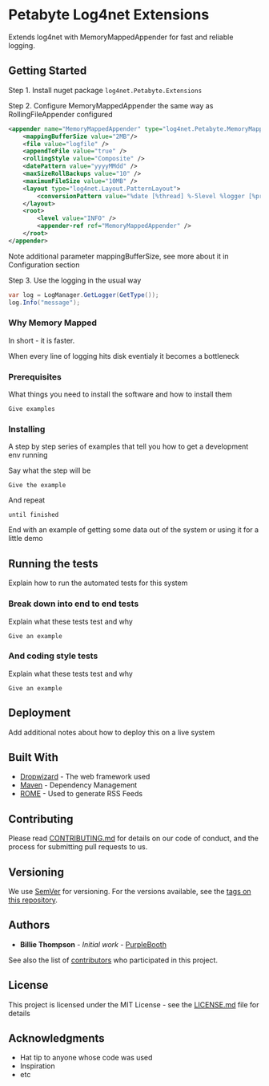 # Petabyte Log4net Extensions

Extends log4net with MemoryMappedAppender for fast and reliable logging.

## Getting Started

Step 1. Install nuget package ```log4net.Petabyte.Extensions```

Step 2. Configure MemoryMappedAppender the same way as RollingFileAppender configured

```xml
<appender name="MemoryMappedAppender" type="log4net.Petabyte.MemoryMappedAppender,log4net.Petabyte.Extensions">
    <mappingBufferSize value="2MB"/>
    <file value="logfile" />
    <appendToFile value="true" />
    <rollingStyle value="Composite" />
    <datePattern value="yyyyMMdd" />
    <maxSizeRollBackups value="10" />
    <maximumFileSize value="10MB" />
    <layout type="log4net.Layout.PatternLayout">
        <conversionPattern value="%date [%thread] %-5level %logger [%property{NDC}] - %message%newline" />
    </layout>
    <root>
        <level value="INFO" />
        <appender-ref ref="MemoryMappedAppender" />
    </root>
</appender>

```

Note additional parameter mappingBufferSize, see more about it in Configuration section

Step 3. Use the logging in the usual way
```C#
var log = LogManager.GetLogger(GetType());
log.Info("message");
```

### Why Memory Mapped
In short - it is faster. 

When every line of logging hits disk eventialy it becomes a bottleneck 

### Prerequisites

What things you need to install the software and how to install them

```
Give examples
```

### Installing

A step by step series of examples that tell you how to get a development env running

Say what the step will be

```
Give the example
```

And repeat

```
until finished
```

End with an example of getting some data out of the system or using it for a little demo

## Running the tests

Explain how to run the automated tests for this system

### Break down into end to end tests

Explain what these tests test and why

```
Give an example
```

### And coding style tests

Explain what these tests test and why

```
Give an example
```

## Deployment

Add additional notes about how to deploy this on a live system

## Built With

* [Dropwizard](http://www.dropwizard.io/1.0.2/docs/) - The web framework used
* [Maven](https://maven.apache.org/) - Dependency Management
* [ROME](https://rometools.github.io/rome/) - Used to generate RSS Feeds

## Contributing

Please read [CONTRIBUTING.md](https://gist.github.com/PurpleBooth/b24679402957c63ec426) for details on our code of conduct, and the process for submitting pull requests to us.

## Versioning

We use [SemVer](http://semver.org/) for versioning. For the versions available, see the [tags on this repository](https://github.com/your/project/tags). 

## Authors

* **Billie Thompson** - *Initial work* - [PurpleBooth](https://github.com/PurpleBooth)

See also the list of [contributors](https://github.com/your/project/contributors) who participated in this project.

## License

This project is licensed under the MIT License - see the [LICENSE.md](LICENSE.md) file for details

## Acknowledgments

* Hat tip to anyone whose code was used
* Inspiration
* etc
